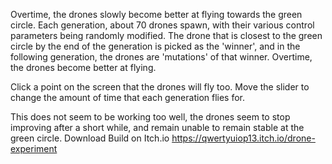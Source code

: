 Overtime, the drones slowly become better at flying towards the green circle. Each generation, about 70 drones spawn, with their various control parameters being randomly modified. The drone that is closest to the green circle by the end of the generation is picked as the 'winner', and in the following generation, the drones are 'mutations' of that winner. Overtime, the drones become better at flying.

Click a point on the screen that the drones will fly too. Move the slider to change the amount of time that each generation flies for.

This does not seem to be working too well, the drones seem to stop improving after a short while, and remain unable to remain stable at the green circle. 
Download Build on Itch.io https://qwertyuiop13.itch.io/drone-experiment
